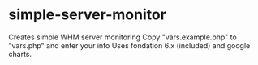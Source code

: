 # simple-server-monitor
Creates simple WHM server monitoring
Copy "vars.example.php" to "vars.php" and enter your info
Uses fondation 6.x (included) and google charts. 
